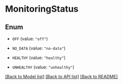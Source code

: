 # MonitoringStatus

## Enum


* `OFF` (value: `"off"`)

* `NO_DATA` (value: `"no-data"`)

* `HEALTHY` (value: `"healthy"`)

* `UNHEALTHY` (value: `"unhealthy"`)


[[Back to Model list]](HOW-TO.md#documentation-for-models) [[Back to API list]](HOW-TO.md#documentation-for-api-endpoints) [[Back to README]](HOW-TO.md)


